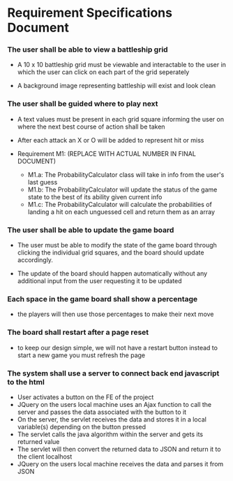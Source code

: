 # Requirement Specifications Document

### The user shall be able to view a battleship grid

* A 10 x 10 battleship grid must be viewable and interactable to the user in which the user
can click on each part of the grid seperately

* A background image representing battleship will exist and
look clean

### The user shall be guided where to play next

* A text values must be present in each grid square informing the user
on where the next best course of action shall be taken

* After each attack an X or O will be added to represent hit or miss

* Requirement M1: (REPLACE WITH ACTUAL NUMBER IN FINAL DOCUMENT)
	* M1.a: The ProbabilityCalculator class will take in info from the user's last guess
	* M1.b: The ProbabilityCalculator will update the status of the game state to the best of its ability given current info
	* M1.c: The ProbabilityCalculator will calculate the probabilities of landing a hit on each unguessed cell and return them as an array

### The user shall be able to update the game board

* The user must be able to modify the state of the game board through clicking the individual grid
squares, and the board should update accordingly.

* The update of the board should happen automatically without any additional input from the user
requesting it to be updated

### Each space in the game board shall show a percentage

* the players will then use those percentages to make their next move

### The board shall restart after a page reset

* to keep our design simple, we will not have a restart button instead to
  start a new game you must refresh the page

### The system shall use a server to connect back end javascript to the html
- User activates a button on the FE of the project
- JQuery on the users local machine uses an Ajax function to call the server and passes the data associated with the button to it
- On the server, the servlet receives the data and stores it in a local variable(s) depending on the button pressed
- The servlet calls the java algorithm within the server and gets its returned value
- The servlet will then convert the returned data to JSON and return it to the client localhost
- JQuery on the users local machine receives the data and parses it from JSON

